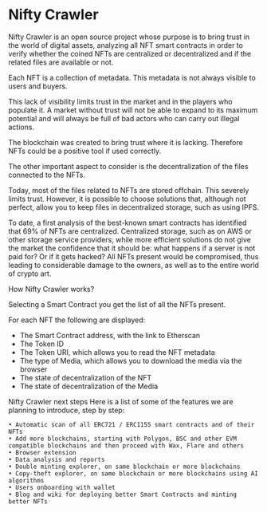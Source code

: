 # Nifty Crawler 

Nifty Crawler is an open source project whose purpose is to bring trust in the world of digital assets, analyzing all NFT smart contracts in order to verify whether the coined NFTs are centralized or decentralized and if the related files are available or not.

Each NFT is a collection of metadata. This metadata is not always visible to users and buyers.

This lack of visibility limits trust in the market and in the players who populate it. A market without trust will not be able to expand to its maximum potential and will always be full of bad actors who can carry out illegal actions.

The blockchain was created to bring trust where it is lacking. Therefore NFTs could be a positive tool if used correctly.

The other important aspect to consider is the decentralization of the files connected to the NFTs.

Today, most of the files related to NFTs are stored offchain. This severely limits trust.
However, it is possible to choose solutions that, although not perfect, allow you to keep files in decentralized storage, such as using IPFS.

To date, a first analysis of the best-known smart contracts has identified that 69% of NFTs are centralized.
Centralized storage, such as on AWS or other storage service providers, while more efficient solutions do not give the market the confidence that it should be: what happens if a server is not paid for? Or if it gets hacked? All NFTs present would be compromised, thus leading to considerable damage to the owners, as well as to the entire world of crypto art.



How Nifty Crawler works?

Selecting a Smart Contract you get the list of all the NFTs present.

For each NFT the following are displayed:
- The Smart Contract address, with the link to Etherscan
- The Token ID
- The Token URI, which allows you to read the NFT metadata
- The type of Media, which allows you to download the media via the browser
- The state of decentralization of the NFT
- The state of decentralization of the Media

Nifty Crawler next steps
Here is a list of some of the features we are planning to introduce, step by step:

    • Automatic scan of all ERC721 / ERC1155 smart contracts and of their NFTs
    • Add more blockchains, starting with Polygon, BSC and other EVM compatible blockchains and then proceed with Wax, Flare and others
    • Browser extension
    • Data analysis and reports
    • Double minting explorer, on same blockchain or more blockchains
    • Copy-theft explorer, on same blockchain or more blockchains using AI algorithms 
    • Users onboarding with wallet
    • Blog and wiki for deploying better Smart Contracts and minting better NFTs
